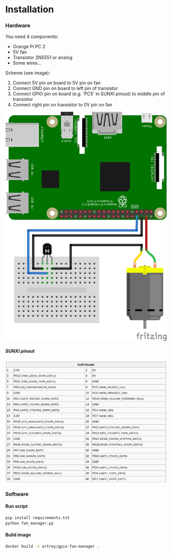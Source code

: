 # Installation

### Hardware

You need 4 components:

* Orange Pi PC 2
* 5V fan
* Transistor 2N5551 or analog
* Some wires...

Scheme (see image):

1. Connect 5V pin on board to 5V pin on fan
2. Connect GND pin on board to left pin of transistor
3. Connect GPIO pin on board (e.g. 'PC5' in SUNXI pinout) to middle pin of transistor
4. Connect right pin on transistor to 0V pin on fan

![scheme](scheme.png)

##### SUNXI pinout

![pinout](sunxi-pinout.png)

### Software

#### Run script

```bash
pip install requirements.txt
python fan_manager.py
```

#### Build image

```bash
docker build -t artrey/gpio-fan-manager .
```
